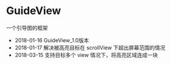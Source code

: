 # GuideView

一个引导图的框架

* 2018-01-16 GuideView_1.0版本
* 2018-01-17 解决被高亮目标在 scrollView 下超出屏幕范围的情况
* 2018-03-15 支持目标多个 view 情况下，将高亮区域连成一块
